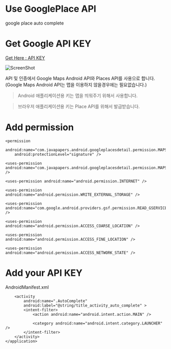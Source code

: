 # Use GooglePlace API
google place auto complete

# Get Google API KEY
[Get Here : API KEY](https://console.developers.google.com/project)

![ScreenShot](http://sangcomz.cafe24.com/eximg/apikey.png)

API 및 인증에서 Google Maps Android API와 Places API를 사용으로 합니다.
(Google Maps Android API는 맵을 이용하지 않을경우에는 필요없습니다.)

>Android 애플리케이션용 키는 맵을 띄워주기 위해서 사용합니다.

>브라우저 애플리케이션용 키는 Place API를 위해서 발급받습니다.
# Add permission

    <permission
        android:name="com.javapapers.android.googleplacesdetail.permission.MAPS_RECEIVE"
        android:protectionLevel="signature" />
        
    <uses-permission android:name="com.javapapers.android.googleplacesdetail.permission.MAPS_RECEIVE" />
    
    <uses-permission android:name="android.permission.INTERNET" />
    
    <uses-permission android:name="android.permission.WRITE_EXTERNAL_STORAGE" />
    
    <uses-permission android:name="com.google.android.providers.gsf.permission.READ_GSERVICES" />
    
    <uses-permission android:name="android.permission.ACCESS_COARSE_LOCATION" />
    
    <uses-permission android:name="android.permission.ACCESS_FINE_LOCATION" />
    
    <uses-permission android:name="android.permission.ACCESS_NETWORK_STATE" />
    
# Add your API KEY
AndroidManifest.xml
    <application
        android:allowBackup="true"
        android:icon="@mipmap/ic_launcher"
        android:label="@string/app_name"
        android:theme="@style/AppTheme" >
        <meta-data
            android:name="com.google.android.gms.version"
            android:value="@integer/google_play_services_version" />
        <meta-data
            android:name="com.google.android.maps.v2.API_KEY"
            android:value="Your Application API key" />

        <activity
            android:name=".AutoComplete"
            android:label="@string/title_activity_auto_complete" >
            <intent-filter>
                <action android:name="android.intent.action.MAIN" />

                <category android:name="android.intent.category.LAUNCHER" />
            </intent-filter>
        </activity>
    </application>
